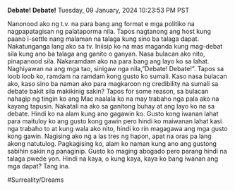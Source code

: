 **Debate! Debate!**
Tuesday, 09 January, 2024 10:23:53 PM PST

Nanonood ako ng t.v. na para bang ang format e mga politiko na nagpapatagisan ng palataporma nila. Tapos nagtanong ang host kung paano i-settle nang malaman na talaga kung sino ba talaga dapat. Nakatunganga lang ako sa tv. Iniisip ko na mas maganda kung mag-debat sila kung ano ba talaga ang ganito o ganyan. Nasa bulacan ako nito, pinapanood sila. Nakaramdam ako na para bang ang layo ko sa lahat. Naghiyawan na ang mga tao, sinigaw nga nila,”Debate! Debate!”. Tapos sa loob loob ko, ramdam na ramdam kong gusto ko sumali. Kaso nasa bulacan ako, kaso sino ba naman ako para magkaroon ng credibility na sumali sa debate bakit sila makikinig sakin? Tapos for some reason, sa bulacan nahagip ng tingin ko ang Mac naalala ko na may trabaho nga pala ako na kayang tapusin. Nakatali na ako sa ganitong buhay at ang layo ko na sa debate. Hindi ko na alam kung ano gagawin ko. Gusto kong iwanan lahat para maituloy ko ang gusto kong gawin pero hindi ko maiwanan lahat kasi nga trabaho to at kung wala ako nito, hindi ko rin magagawa ang mga gusto kong gawin. Nagising ako ng a las tres ng hapon, apat na oras pa lang akong natutulog.
Pagkagising ko, alam ko naman kung ano ang gustong sabihin sakin ng panaginip. Gusto ko maging abogado pero parang hindi na talaga pwede yon. 
Hindi na kaya, o kung kaya, kaya ko bang iwanan ang mga dapat?
Tang ina.

#Surreality/Dreams
